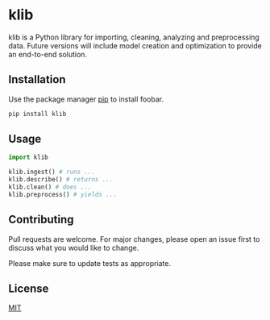 # klib

klib is a Python library for importing, cleaning, analyzing and preprocessing data. Future versions will include model creation and optimization to provide an end-to-end solution.

## Installation

Use the package manager [pip](https://pip.pypa.io/en/stable/) to install foobar.

```bash
pip install klib
```

## Usage

```python
import klib

klib.ingest() # runs ...
klib.describe() # returns ...
klib.clean() # does ...
klib.preprocess() # yields ...
```

## Contributing
Pull requests are welcome. For major changes, please open an issue first to discuss what you would like to change.

Please make sure to update tests as appropriate.

## License
[MIT](https://choosealicense.com/licenses/mit/)